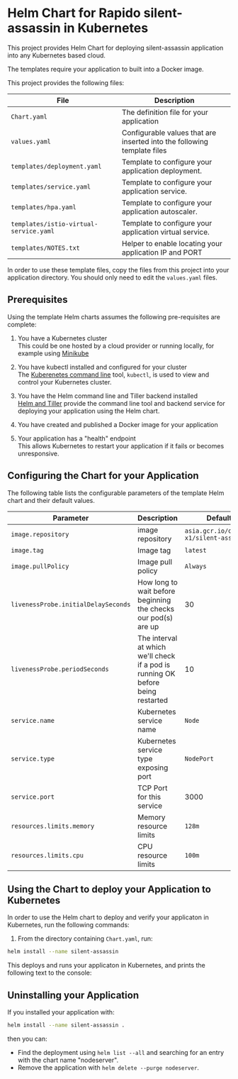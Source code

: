 # Helm Chart for Rapido silent-assassin in Kubernetes

This project provides Helm Chart for deploying silent-assassin application into any Kubernetes based cloud.

The templates require your application to built into a Docker image. 

This project provides the following files:

| File                                              | Description                                                        |
|---------------------------------------------------|-----------------------------------------------------------------------|  
| `Chart.yaml`                    | The definition file for your application                           | 
| `values.yaml`                   | Configurable values that are inserted into the following template files      | 
| `templates/deployment.yaml`     | Template to configure your application deployment.                 | 
| `templates/service.yaml`        | Template to configure your application service.                 | 
| `templates/hpa.yaml`            | Template to configure your application autoscaler.                 | 
| `templates/istio-virtual-service.yaml`          | Template to configure your application virtual service.                 | 
| `templates/NOTES.txt`           | Helper to enable locating your application IP and PORT        | 

In order to use these template files, copy the files from this project into your application directory. You should only need to edit the `values.yaml` files.

## Prerequisites

Using the template Helm charts assumes the following pre-requisites are complete:  

1. You have a Kubernetes cluster  
  This could be one hosted by a cloud provider or running locally, for example using [Minikube](https://kubernetes.io/docs/setup/minikube/)
  
2. You have kubectl installed and configured for your cluster  
  The [Kuberenetes command line](https://kubernetes.io/docs/tasks/tools/install-kubectl/) tool, `kubectl`, is used to view and control your Kubernetes cluster. 

3. You have the Helm command line and Tiller backend installed  
   [Helm and Tiller](https://docs.helm.sh/using_helm/) provide the command line tool and backend service for deploying your application using the Helm chart. 
   
4. You have created and published a Docker image for your application  

5. Your application has a "health" endpoint  
  This allows Kubernetes to restart your application if it fails or becomes unresponsive.


## Configuring the Chart for your Application

The following table lists the configurable parameters of the template Helm chart and their default values.

| Parameter                  | Description                                     | Default                                                    |
| -----------------------    | ---------------------------------------------   | ---------------------------------------------------------- |
| `image.repository`         | image repository                                | `asia.gcr.io/obelus-x1/silent-assassin`                                 |
| `image.tag`                | Image tag                                       | `latest`                                                    |
| `image.pullPolicy`         | Image pull policy                               | `Always`                                                   |
| `livenessProbe.initialDelaySeconds`   | How long to wait before beginning the checks our pod(s) are up |   30                             |
| `livenessProbe.periodSeconds`         | The interval at which we'll check if a pod is running OK before being restarted     | 10          |
| `service.name`             | Kubernetes service name                                | `Node`                                                     |
| `service.type`             | Kubernetes service type exposing port                  | `NodePort`                                                 |
| `service.port`             | TCP Port for this service                       | 3000                                                       |
| `resources.limits.memory`  | Memory resource limits                          | `128m`                                                     |
| `resources.limits.cpu`     | CPU resource limits                             | `100m`                                                     |



## Using the Chart to deploy your Application to Kubernetes

In order to use the Helm chart to deploy and verify your applicaton in Kubernetes, run the following commands:

1. From the directory containing `Chart.yaml`, run:  

  ```sh
  helm install --name silent-assassin
  ```  
  This deploys and runs your applicaton in Kubernetes, and prints the following text to the console:  


## Uninstalling your Application
If you installed your application with:  

```sh
helm install --name silent-assassin .
```
then you can:

* Find the deployment using `helm list --all` and searching for an entry with the chart name "nodeserver".
* Remove the application with `helm delete --purge nodeserver`.

